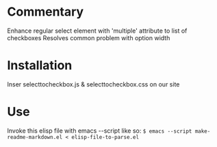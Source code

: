 Commentary
==========

Enhance regular select element with 'multiple' attribute to list of checkboxes
Resolves common problem with option width

Installation
============

Inser selecttocheckbox.js & selecttocheckbox.css on our site 

Use
===

Invoke this elisp file with emacs --script like so:
    `$ emacs --script make-readme-markdown.el < elisp-file-to-parse.el`

